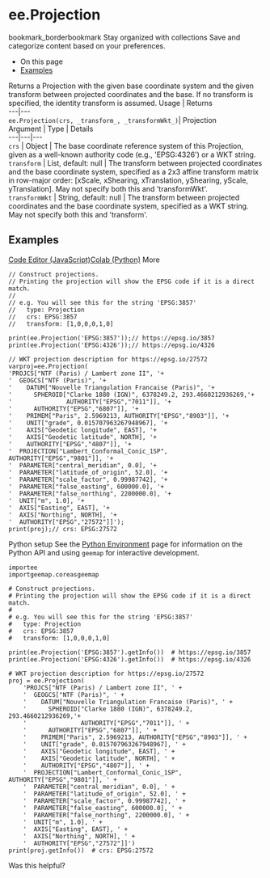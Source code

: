  
#  ee.Projection
bookmark_borderbookmark Stay organized with collections  Save and categorize content based on your preferences.
  * On this page
  * [Examples](https://developers.google.com/earth-engine/apidocs/ee-projection#examples)


Returns a Projection with the given base coordinate system and the given transform between projected coordinates and the base. If no transform is specified, the identity transform is assumed.
Usage | Returns  
---|---  
`ee.Projection(crs, _transform_, _transformWkt_)`|  Projection  
Argument | Type | Details  
---|---|---  
`crs` | Object | The base coordinate reference system of this Projection, given as a well-known authority code (e.g., 'EPSG:4326') or a WKT string.  
`transform` | List, default: null | The transform between projected coordinates and the base coordinate system, specified as a 2x3 affine transform matrix in row-major order: [xScale, xShearing, xTranslation, yShearing, yScale, yTranslation]. May not specify both this and 'transformWkt'.  
`transformWkt` | String, default: null | The transform between projected coordinates and the base coordinate system, specified as a WKT string. May not specify both this and 'transform'.  
## Examples
[Code Editor (JavaScript)](https://developers.google.com/earth-engine/apidocs/ee-projection#code-editor-javascript-sample)[Colab (Python)](https://developers.google.com/earth-engine/apidocs/ee-projection#colab-python-sample) More
```
// Construct projections.
// Printing the projection will show the EPSG code if it is a direct match.
//
// e.g. You will see this for the string 'EPSG:3857'
//   type: Projection
//   crs: EPSG:3857
//   transform: [1,0,0,0,1,0]

print(ee.Projection('EPSG:3857'));// https://epsg.io/3857
print(ee.Projection('EPSG:4326'));// https://epsg.io/4326

// WKT projection description for https://epsg.io/27572
varproj=ee.Projection(
'PROJCS["NTF (Paris) / Lambert zone II", '+
'  GEOGCS["NTF (Paris)", '+
'    DATUM["Nouvelle Triangulation Francaise (Paris)", '+
'      SPHEROID["Clarke 1880 (IGN)", 6378249.2, 293.4660212936269,'+
'               AUTHORITY["EPSG","7011"]], '+
'      AUTHORITY["EPSG","6807"]], '+
'    PRIMEM["Paris", 2.5969213, AUTHORITY["EPSG","8903"]], '+
'    UNIT["grade", 0.015707963267948967], '+
'    AXIS["Geodetic longitude", EAST], '+
'    AXIS["Geodetic latitude", NORTH], '+
'    AUTHORITY["EPSG","4807"]], '+
'  PROJECTION["Lambert_Conformal_Conic_1SP", AUTHORITY["EPSG","9801"]], '+
'  PARAMETER["central_meridian", 0.0], '+
'  PARAMETER["latitude_of_origin", 52.0], '+
'  PARAMETER["scale_factor", 0.99987742], '+
'  PARAMETER["false_easting", 600000.0], '+
'  PARAMETER["false_northing", 2200000.0], '+
'  UNIT["m", 1.0], '+
'  AXIS["Easting", EAST], '+
'  AXIS["Northing", NORTH], '+
'  AUTHORITY["EPSG","27572"]]');
print(proj);// crs: EPSG:27572
```
Python setup
See the [ Python Environment](https://developers.google.com/earth-engine/guides/python_install) page for information on the Python API and using `geemap` for interactive development.
```
importee
importgeemap.coreasgeemap
```
```
# Construct projections.
# Printing the projection will show the EPSG code if it is a direct match.
#
# e.g. You will see this for the string 'EPSG:3857'
#   type: Projection
#   crs: EPSG:3857
#   transform: [1,0,0,0,1,0]

print(ee.Projection('EPSG:3857').getInfo())  # https://epsg.io/3857
print(ee.Projection('EPSG:4326').getInfo())  # https://epsg.io/4326

# WKT projection description for https://epsg.io/27572
proj = ee.Projection(
    'PROJCS["NTF (Paris) / Lambert zone II", ' +
    '  GEOGCS["NTF (Paris)", ' +
    '    DATUM["Nouvelle Triangulation Francaise (Paris)", ' +
    '      SPHEROID["Clarke 1880 (IGN)", 6378249.2, 293.4660212936269,'+
    '               AUTHORITY["EPSG","7011"]], ' +
    '      AUTHORITY["EPSG","6807"]], ' +
    '    PRIMEM["Paris", 2.5969213, AUTHORITY["EPSG","8903"]], ' +
    '    UNIT["grade", 0.015707963267948967], ' +
    '    AXIS["Geodetic longitude", EAST], ' +
    '    AXIS["Geodetic latitude", NORTH], ' +
    '    AUTHORITY["EPSG","4807"]], ' +
    '  PROJECTION["Lambert_Conformal_Conic_1SP", AUTHORITY["EPSG","9801"]], ' +
    '  PARAMETER["central_meridian", 0.0], ' +
    '  PARAMETER["latitude_of_origin", 52.0], ' +
    '  PARAMETER["scale_factor", 0.99987742], ' +
    '  PARAMETER["false_easting", 600000.0], ' +
    '  PARAMETER["false_northing", 2200000.0], ' +
    '  UNIT["m", 1.0], ' +
    '  AXIS["Easting", EAST], ' +
    '  AXIS["Northing", NORTH], ' +
    '  AUTHORITY["EPSG","27572"]]')
print(proj.getInfo())  # crs: EPSG:27572
```

Was this helpful?
